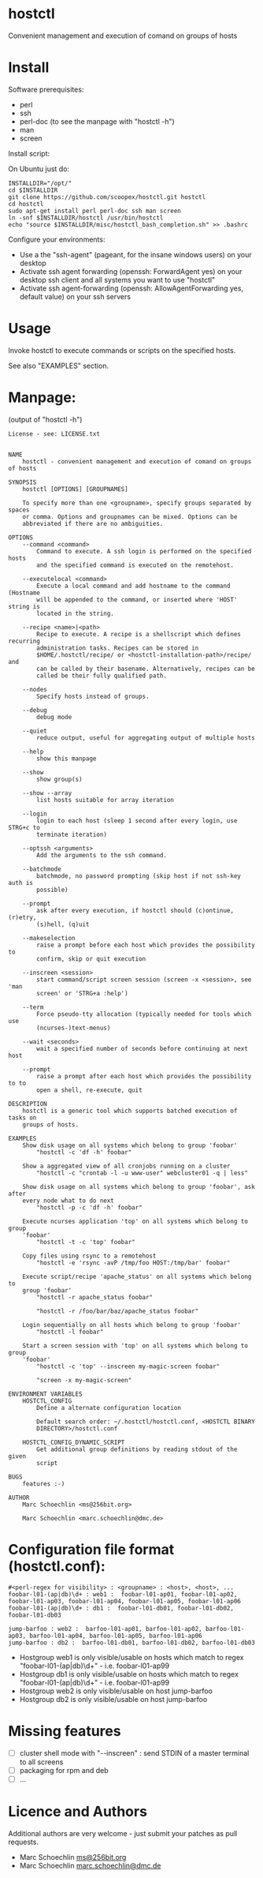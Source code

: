 hostctl
===========

Convenient management and execution of comand on groups of hosts

# Install


Software prerequisites:
 * perl
 * ssh
 * perl-doc (to see the manpage with "hostctl -h")
 * man
 * screen

Install script:
 
On Ubuntu just do:
```
INSTALLDIR="/opt/"
cd $INSTALLDIR
git clone https://github.com/scoopex/hostctl.git hostctl
cd hostctl
sudo apt-get install perl perl-doc ssh man screen
ln -snf $INSTALLDIR/hostctl /usr/bin/hostctl
echo "source $INSTALLDIR/misc/hostctl_bash_completion.sh" >> .bashrc
```

Configure your environments:

 * Use a the "ssh-agent" (pageant, for the insane windows users) on your desktop
 * Activate ssh agent forwarding (openssh: ForwardAgent yes) on your desktop ssh client and all systems you want to use "hostctl"
 * Activate ssh agent-forwarding (openssh: AllowAgentForwarding yes, default value) on your ssh servers 

# Usage

Invoke hostctl to execute commands or scripts on the specified hosts.

See also "EXAMPLES" section.

# Manpage:
(output of "hostctl -h")
```
License - see: LICENSE.txt


NAME
    hostctl - convenient management and execution of comand on groups of hosts

SYNOPSIS
    hostctl [OPTIONS] [GROUPNAMES]

    To specify more than one <groupname>, specify groups separated by spaces
    or comma. Options and groupnames can be mixed. Options can be
    abbreviated if there are no ambiguities.

OPTIONS
    --command <command>
        Command to execute. A ssh login is performed on the specified hosts
        and the specified command is executed on the remotehost.

    --executelocal <command>
        Execute a local command and add hostname to the command (Hostname
        will be appended to the command, or inserted where 'HOST' string is
        located in the string.

    --recipe <name>|<path>
        Recipe to execute. A recipe is a shellscript which defines recurring
        administration tasks. Recipes can be stored in
        $HOME/.hostctl/recipe/ or <hostctl-installation-path>/recipe/ and
        can be called by their basename. Alternatively, recipes can be
        called be their fully qualified path.

    --nodes
        Specify hosts instead of groups.

    --debug
        debug mode

    --quiet
        reduce output, useful for aggregating output of multiple hosts

    --help
        show this manpage

    --show
        show group(s)

    --show --array
        list hosts suitable for array iteration

    --login
        login to each host (sleep 1 second after every login, use STRG+c to
        terminate iteration)

    --optssh <arguments>
        Add the arguments to the ssh command.

    --batchmode
        batchmode, no password prompting (skip host if not ssh-key auth is
        possible)

    --prompt
        ask after every execution, if hostctl should (c)ontinue, (r)etry,
        (s)hell, (q)uit

    --makeselection
        raise a prompt before each host which provides the possibility to
        confirm, skip or quit execution

    --inscreen <session>
        start command/script screen session (screen -x <session>, see 'man
        screen' or 'STRG+a :help')

    --term
        Force pseudo-tty allocation (typically needed for tools which use
        (ncurses-)text-menus)

    --wait <seconds>
        wait a specified number of seconds before continuing at next host

    --prompt
        raise a prompt after each host which provides the possibility to to
        open a shell, re-execute, quit

DESCRIPTION
    hostctl is a generic tool which supports batched execution of tasks on
    groups of hosts.

EXAMPLES
    Show disk usage on all systems which belong to group 'foobar'
        "hostctl -c 'df -h' foobar"

    Show a aggregated view of all cronjobs running on a cluster
        "hostctl -c "crontab -l -u www-user" webcluster01 -q | less"

    Show disk usage on all systems which belong to group 'foobar', ask after
    every node what to do next
        "hostctl -p -c 'df -h' foobar"

    Execute ncurses application 'top' on all systems which belong to group
    'foobar'
        "hostctl -t -c 'top' foobar"

    Copy files using rsync to a remotehost
        "hostctl -e 'rsync -avP /tmp/foo HOST:/tmp/bar' foobar"

    Execute script/recipe 'apache_status' on all systems which belong to
    group 'foobar'
        "hostctl -r apache_status foobar"

        "hostctl -r /foo/bar/baz/apache_status foobar"

    Login sequentially on all hosts which belong to group 'foobar'
        "hostctl -l foobar"

    Start a screen session with 'top' on all systems which belong to group
    'foobar'
        "hostctl -c 'top' --inscreen my-magic-screen foobar"

        "screen -x my-magic-screen"

ENVIRONMENT VARIABLES
    HOSTCTL_CONFIG
        Define a alternate configuration location

        Default search order: ~/.hostctl/hostctl.conf, <HOSTCTL BINARY
        DIRECTORY>/hostctl.conf

    HOSTCTL_CONFIG_DYNAMIC_SCRIPT
        Get additional group definitions by reading stdout of the given
        script

BUGS
    features :-)

AUTHOR
    Marc Schoechlin <ms@256bit.org>

    Marc Schoechlin <marc.schoechlin@dmc.de>

```

# Configuration file format (hostctl.conf):
```
#<perl-regex for visibility> : <groupname> : <host>, <host>, ...
foobar-l01-(ap|db)\d+ : web1 :  foobar-l01-ap01, foobar-l01-ap02, foobar-l01-ap03, foobar-l01-ap04, foobar-l01-ap05, foobar-l01-ap06
foobar-l01-(ap|db)\d+ : db1 :  foobar-l01-db01, foobar-l01-db02, foobar-l01-db03

jump-barfoo : web2 :  barfoo-l01-ap01, barfoo-l01-ap02, barfoo-l01-ap03, barfoo-l01-ap04, barfoo-l01-ap05, barfoo-l01-ap06
jump-barfoo : db2 :  barfoo-l01-db01, barfoo-l01-db02, barfoo-l01-db03
```
   
 * Hostgroup web1 is only visible/usable on hosts which match to regex "foobar-l01-(ap|db)\d+" - i.e. foobar-l01-ap99
 * Hostgroup db1 is only visible/usable on hosts which match to regex "foobar-l01-(ap|db)\d+" - i.e. foobar-l01-ap99
 * Hostgroup web2 is only visible/usable on host jump-barfoo
 * Hostgroup db2 is only visible/usable on host jump-barfoo
   

# Missing features
- [ ] cluster shell mode with "--inscreen" : send STDIN of a master terminal to all screens
- [ ] packaging for rpm and deb
- [ ] ...

# Licence and Authors

Additional authors are very welcome - just submit your patches as pull requests.

 * Marc Schoechlin <ms@256bit.org>
 * Marc Schoechlin <marc.schoechlin@dmc.de>



